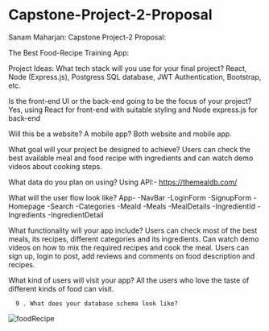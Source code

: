 # Capstone-Project-2-Proposal

Sanam Maharjan:
Capstone Project-2 Proposal:

The Best Food-Recipe Training App:  

Project Ideas:
What tech stack will you use for your final project? 
React, Node (Express.js), Postgress SQL database, JWT Authentication, Bootstrap, etc.

Is the front-end UI or the back-end going to be the focus of your project? 
Yes, using React for front-end with suitable styling and Node express.js for back-end

Will this be a website? A mobile app?
Both website and mobile app.

What goal will your project be designed to achieve?
Users can check the best available meal and food recipe with ingredients and can watch demo videos about cooking steps.

What data do you plan on using?
Using API:- https://themealdb.com/  

What will the user flow look like?
        App-
          -NavBar
          -LoginForm
          -SignupForm
          -Homepage
          -Search
          -Categories
          -MeaId
            -Meals
              -MealDetails
          -IngredientId
            -Ingredients
              -IngredientDetail

What functionality will your app include?
Users can check most of the best meals, its recipes, different categories and its ingredients.
Can watch demo videos on how to mix the required recipes and cook the meal.
Users can sign up, login to post, add reviews and comments on food description and recipes.

What kind of users will visit your app?
All the users who love the taste of different kinds of food can visit.

      9 . What does your database schema look like?
      
![foodRecipe](https://user-images.githubusercontent.com/64443718/163654911-44ca3565-54da-4055-bc3a-2f2b4563ff3d.png)










